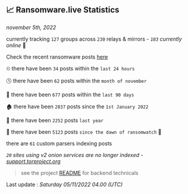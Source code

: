 
## 📈 Ransomware.live Statistics
_november 5th, 2022_

currently tracking `127` groups across `230` relays & mirrors - _`103` currently online_ 📡

Check the recent ransomware posts [here](https://www.ransomware.live/#/recentposts)


⏲ there have been `34` posts within the `last 24 hours`

🕓 there have been `62` posts within the `month of november`

📅 there have been `677` posts within the `last 90 days`

🏚 there have been `2837` posts since the `1st January 2022`

🚀 there have been `2252` posts `last year`

🦕 there have been `5123` posts `since the dawn of ransomwatch` 🐣

there are `61` custom parsers indexing posts

_`20` sites using v2 onion services are no longer indexed - [support.torproject.org](https://support.torproject.org/onionservices/v2-deprecation/)_

> see the project [README](https://github.com/jmousqueton/ransomwatch#readme) for backend technicals



Last update : _Saturday 05/11/2022 04.00 (UTC)_

